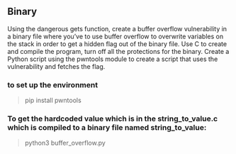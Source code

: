 ## Binary
Using the dangerous gets function, create a buffer overflow vulnerability in a binary file where you’ve to use buffer overflow to overwrite variables on the stack in order to get a hidden flag out of the binary file.
Use C to create and compile the program, turn off all the protections for the binary.
Create a Python script using the pwntools module to create a script that uses the vulnerability and fetches the flag.


### to set up the environment
> pip install pwntools

### To get the hardcoded value which is in the string_to_value.c which is compiled to a binary file named string_to_value:
> python3 buffer_overflow.py

